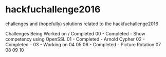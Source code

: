 # hackfuchallenge2016
challenges and (hopefully) solutions related to the hackfuchallenge2016

Challenges Being Worked on / Completed
00 - Completed - Show competency using OpenSSL
01 - Completed - Arnold Cypher
02 - Completed - 
03 - Working on 
04
05
06 - Completed - Picture Rotation
07
08
09
10
